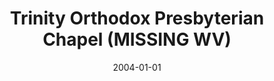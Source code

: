 ---
date: &id001 2004-01-01
end_date: null
location:
  address: Huntington
  city: MISSING
  state: WV
minister:
- end: 2009-01-01
  name: Boone Leigh
  start: 2007-01-01
  type: Organizing Pastor
- end: 2015-01-01
  name: David Robbins
  start: 2010-01-01
  type: Organizing Pastor
ministers:
- Boone Leigh
- David Robbins
name: Trinity Orthodox Presbyterian Chapel
names: null
origination_date: *id001
raw_data: "WEST VIRGINIA Huntingont\nTrinity Orthodox Presbyterian Chapel (2004\u2013\
  2015)\nOrg. Pastors: Boone Leigh, 2007\u20139\nDavid Robbins, 2010\u201315"
received_from: null
states:
- WV
status:
  active: false
  end_date: 2015-01-01
  reason: null
  received_from: null
  withdrawal_to: null
title: Trinity Orthodox Presbyterian Chapel (MISSING WV)
year_established:
- 2004

---